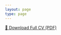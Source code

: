 ```yaml
---
layout: page
type: page
---
```


<a class="btn btn-primary" href="/files/CV_Cong_Gao_March2025.pdf" target="_blank">
  📄 Download Full CV (PDF)
</a>